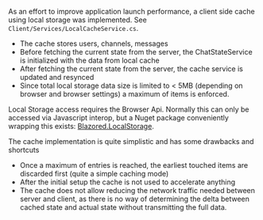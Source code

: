 As an effort to improve application launch performance, a client side cache using local storage was implemented. See `Client/Services/LocalCacheService.cs`.

* The cache stores users, channels, messages
* Before fetching the current state from the server, the ChatStateService is initialized with the data from local cache
* After fetching the current state from the server, the cache service is updated and resynced
* Since total local storage data size is limited to < 5MB (depending on browser and browser settings) a maximum of items is enforced.

Local Storage access requires the Browser Api. Normally this can only be accessed via Javascript interop, but a Nuget package conveniently wrapping this exists: [Blazored.LocalStorage](https://www.nuget.org/packages/Blazored.LocalStorage/).

The cache implementation is quite simplistic and has some drawbacks and shortcuts

* Once a maximum of entries is reached, the earliest touched items are discarded first (quite a simple caching mode)
* After the initial setup the cache is not used to accelerate anything
* The cache does not allow reducing the network traffic needed between server and client, as there is no way of determining the delta between cached state and actual state without transmitting the full data.